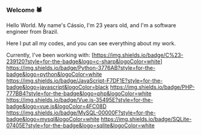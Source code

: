 ### Welcome 🕷️

Hello World. My name's Cássio, I'm 23 years old, and I'm a software engineer from Brazil.

Here I put all my codes, and you can see everything about my work.

Currently, I've been working with:
<a href="https://github.com/Cassio-Tieres?tab=repositories&q=&type=&language=c%23&sort=">
[https://img.shields.io/badge/C%23-239120?style=for-the-badge&logo=c-sharp&logoColor=white]
</a>
<a href="https://github.com/Cassio-Tieres?tab=repositories&q=&type=&language=python&sort=">
https://img.shields.io/badge/Python-3776AB?style=for-the-badge&logo=python&logoColor=white
</a>
<a href="https://github.com/Cassio-Tieres?tab=repositories&q=&type=&language=javascript&sort=">
https://img.shields.io/badge/JavaScript-F7DF1E?style=for-the-badge&logo=javascript&logoColor=black
</a>
<a href="https://github.com/Cassio-Tieres?tab=repositories&q=&type=&language=php&sort=">
https://img.shields.io/badge/PHP-777BB4?style=for-the-badge&logo=php&logoColor=white
</a>
<a href="https://github.com/Cassio-Tieres?tab=repositories&q=&type=&language=vue&sort=">
https://img.shields.io/badge/Vue.js-35495E?style=for-the-badge&logo=vue.js&logoColor=4FC08D
</a>
https://img.shields.io/badge/MySQL-00000F?style=for-the-badge&logo=mysql&logoColor=white
https://img.shields.io/badge/SQLite-07405E?style=for-the-badge&logo=sqlite&logoColor=white

